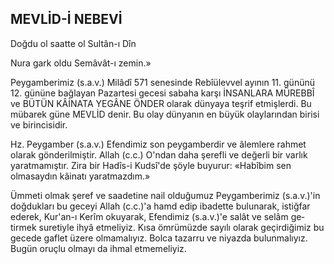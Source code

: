 ## MEVLİD-İ NEBEVİ

Doğdu ol saatte ol Sultân-ı Dîn

Nura gark oldu Semâvât-ı zemin.»

Peygamberimiz (s.a.v.) Milâdî 571 senesin­de Rebîülevvel ayının 11. gününü 12. gününe bağlayan Pazartesi gecesi sabaha karşı İN­SANLARA MÜREBBÎ ve BÜTÜN KÂİNATA YE­GÂNE ÖNDER olarak dünyaya teşrif etmiş­lerdi. Bu mübarek güne MEVLİD denir. Bu olay dünyanın en büyük olaylarından birisi ve birincisidir.

Hz. Peygamber (s.a.v.) Efendimiz son pey­gamberdir ve âlemlere rahmet olarak gönderilmiştir. Allah (c.c.) O'ndan daha şerefli ve değerli bir varlık yaratmamıştır. Zira bir Hadîs-i Kudsî'de şöyle buyurur: «Habîbim sen olmasaydın kâinatı yaratmazdım.»

Ümmeti olmak şeref ve saadetine nail ol­duğumuz Peygamberimiz (s.a.v.)'in doğdukları bu geceyi Allah (c.c.)'a hamd edip ibadette bulunarak, istiğfar ederek, Kur'an-ı Kerîm okuyarak, Efendimiz (s.a.v.)'e salât ve selâm ge­tirmek suretiyle ihyâ etmeliyiz. Kısa ömrümüz­de sayılı olarak geçirdiğimiz bu gecede gaflet üzere olmamalıyız. Bolca tazarru ve niyazda bulunmalıyız. Bugün oruçlu olmayı da ihmal etmemeliyiz.
